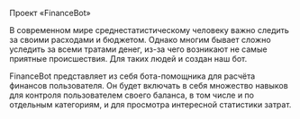 Проект «FinanceBot»

В современном мире среднестатистическому человеку важно следить за своими расходами и бюджетом. Однако многим бывает сложно уследить за всеми тратами денег, из-за чего возникают не самые приятные происшествия. Для таких людей и создан наш бот.

FinanceBot представляет из себя бота-помощника для расчёта финансов пользователя. Он будет включать в себя множество навыков для контроля пользователем своего баланса, в том числе и по отдельным категориям, и для просмотра интересной статистики затрат.
